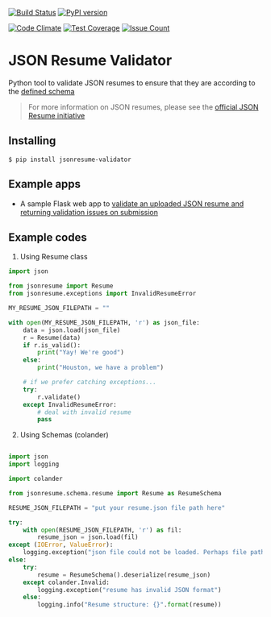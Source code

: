 [![Build Status](https://travis-ci.org/kelvintaywl/jsonresume-validator.svg?branch=master)](https://travis-ci.org/kelvintaywl/jsonresume-validator) [![PyPI version](https://badge.fury.io/py/jsonresume-validator.svg)](https://https://pypi.python.org/pypi/jsonresume-validator)

[![Code Climate](https://codeclimate.com/github/kelvintaywl/jsonresume-validator/badges/gpa.svg)](https://codeclimate.com/github/kelvintaywl/jsonresume-validator) [![Test Coverage](https://codeclimate.com/github/kelvintaywl/jsonresume-validator/badges/coverage.svg)](https://codeclimate.com/github/kelvintaywl/jsonresume-validator/coverage) [![Issue Count](https://codeclimate.com/github/kelvintaywl/jsonresume-validator/badges/issue_count.svg)](https://codeclimate.com/github/kelvintaywl/jsonresume-validator)

# JSON Resume Validator

Python tool to validate JSON resumes to ensure that they are according to the [defined schema](https://jsonresume.org/schema/)

> For more information on JSON resumes, please see the [official JSON Resume initiative](https://jsonresume.org)


## Installing

```
$ pip install jsonresume-validator
```

## Example apps

- A sample Flask web app to [validate an uploaded JSON resume and returning validation issues on submission](https://github.com/kelvintaywl/jsonresume-server)

## Example codes

1. Using Resume class

```python
import json

from jsonresume import Resume
from jsonresume.exceptions import InvalidResumeError

MY_RESUME_JSON_FILEPATH = ""

with open(MY_RESUME_JSON_FILEPATH, 'r') as json_file:
	data = json.load(json_file)
	r = Resume(data)
	if r.is_valid():
		print("Yay! We're good")
	else:
		print("Houston, we have a problem")

	# if we prefer catching exceptions...
	try:
		r.validate()
	except InvalidResumeError:
		# deal with invalid resume
		pass

```

2. Using Schemas (colander)

```python

import json
import logging

import colander

from jsonresume.schema.resume import Resume as ResumeSchema

RESUME_JSON_FILEPATH = "put your resume.json file path here"

try:
	with open(RESUME_JSON_FILEPATH, 'r') as fil:
		resume_json = json.load(fil)
except (IOError, ValueError):
	logging.exception("json file could not be loaded. Perhaps file path [{}] is incorrect".format(RESUME_JSON_FILEPATH))
else:
	try:
		resume = ResumeSchema().deserialize(resume_json)
	except colander.Invalid:
		logging.exception("resume has invalid JSON format")
	else:
		logging.info("Resume structure: {}".format(resume))

```
